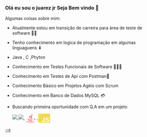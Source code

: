 ### Olá eu sou o juarez jr Seja Bem vindo 👋


Algumas coisas sobre mim:
- Atualmente estou em transição de carreira para área de teste de software 🧑‍💼
- Tenho conhecimento em logica de programação em algumas linguaguens ⬇
- Java , C ,Phyton
- Conhecimento em Testes Funcionais de Software 🧑🏻‍💻
- Conhecimento em Testes de Api com Postman📱
- Conhecimento Básico em Projetos Agéis com Scrum
- Conhecimento em Banco de Dados MySQL 💳
- Buscando primeira oportunidade com Q.A em um projeto

  <a href="https://github.com/juarezjunior95">
  <img height="180em" src="https://github-readme-stats.vercel.app/api?username=juarezjunior95&show_icons=true&theme=dark&include_all_commits=true&count_private=true"/>
  <img height="180em" src="https://github-readme-stats.vercel.app/api/top-langs/?username=juarezjunior95&layout=compact&langs_count=7&theme=dark"/>
  
   <img align="center" alt="Rafa-Js" height="30" width="40" src="https://raw.githubusercontent.com/devicons/devicon/master/icons/java/java-plain.svg">
   <img align="center" alt="Rafa-Js" height="30" width="40" src="https://raw.githubusercontent.com/devicons/devicon/master/icons/javascript/javascript-plain.svg">
  
-->
